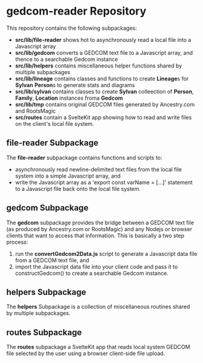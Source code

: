 # **gedcom-reader** Repository

This repository contains the following subpackages:

- **src/lib/file-reader** shows hot to asynchronously read a local file into a Javascript array
- **src/lib/gedcom** converts a GEDCOM text file to a Javascript array, and thence to a searchable Gedcom instance
- **src/lib/helpers** contains miscellaneous helper functions shared by multiple subpackages
- **src/lib/lineage** contains classes and functions to create **Lineage**s for **Sylvan** **Person**s to generate stats and diagrams
- **src/lib/sylvan** contains classes to create **Sylvan** colleection of **Person**, **Family**, **Location** instances froma **Gedcom**
- **src/lib/tmp** contains original GEDCOM files generated by Ancestry.com and RootsMagic
- **src/routes** contain a SvelteKit app showing how to read and write files on the client's local file system.

## **file-reader** Subpackage

The **file-reader** subpackage contains functions and scripts to:
- asynchronously read newline-delimited text files from the local file system into a simple Javascript array, and
- write the Javascript array as a 'export const varName = [...]' statement to a Javascript file back onto the local file system.

## **gedcom** Subpackage

The **gedcom** subpackage provides the bridge between a GEDCOM text file (as produced by Ancestry.com  or RootsMagic) and any Nodejs or browser clients that want to access that information.  This is basically a two step process:

1. run the **convertGedcom2Data.js** script to generate a Javascript data file from a GEDCOM text file, and
2. import the Javascript data file into your client code and pass it to constructGedcom() to create a searchable Gedcom instance.

## **helpers** Subpackage

The **helpers** Subpackage is a collection of miscellaneous routines shared by multiple subpackages.


## **routes** Subpackage

The **routes** subpackage a SvelteKit app that reads local system GEDCOM file selected by the user using a browser client-side file upload.
